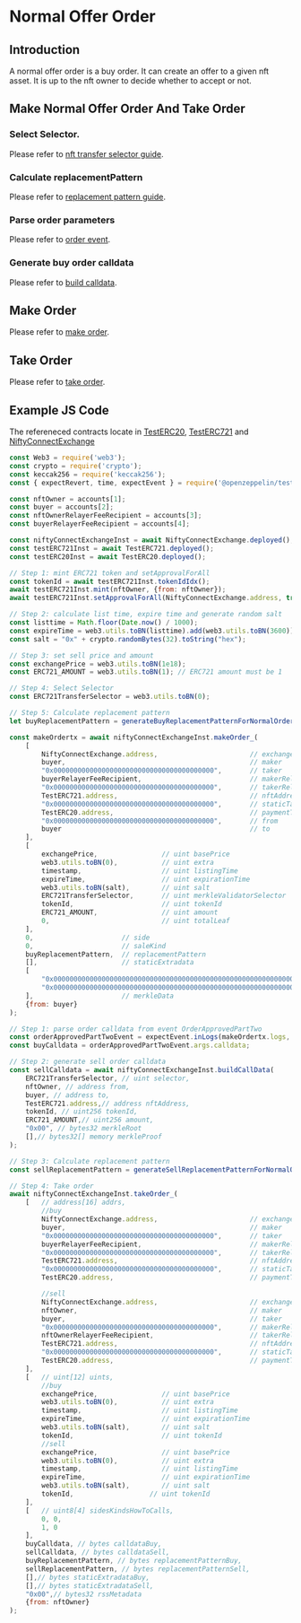 # Normal Offer Order

## Introduction
A normal offer order is a buy order. It can create an offer to a given nft asset. It is up to the nft owner to decide whether to accept or not.

## Make Normal Offer Order And Take Order

### Select Selector.
Please refer to [nft transfer selector guide](nft-transfer-selector.md).

### Calculate replacementPattern
Please refer to [replacement pattern guide](replacement-pattern-guide.md).

### Parse order parameters
Please refer to [order event](decentralized-order.md#event).

### Generate buy order calldata
Please refer to [build calldata](build-calldata.md).

## Make Order
Please refer to [make order](make-order-parameter.md).

## Take Order
Please refer to [take order](take-order-parameter.md).

## Example JS Code

The refereneced contracts locate in [TestERC20](https://github.com/NiftyConnect/NiftyConnect-Contracts/blob/main/contracts/test/TestERC20.sol), [TestERC721](https://github.com/NiftyConnect/NiftyConnect-Contracts/blob/main/contracts/test/TestERC721.sol) and [NiftyConnectExchange](https://github.com/NiftyConnect/NiftyConnect-Contracts/blob/main/contracts/NiftyConnectExchange.sol)

```js
const Web3 = require('web3');
const crypto = require('crypto');
const keccak256 = require('keccak256');
const { expectRevert, time, expectEvent } = require('@openzeppelin/test-helpers');

const nftOwner = accounts[1];
const buyer = accounts[2];
const nftOwnerRelayerFeeRecipient = accounts[3];
const buyerRelayerFeeRecipient = accounts[4];

const niftyConnectExchangeInst = await NiftyConnectExchange.deployed();
const testERC721Inst = await TestERC721.deployed();
const testERC20Inst = await TestERC20.deployed();

// Step 1: mint ERC721 token and setApprovalForAll
const tokenId = await testERC721Inst.tokenIdIdx();
await testERC721Inst.mint(nftOwner, {from: nftOwner});
await testERC721Inst.setApprovalForAll(NiftyConnectExchange.address, true, {from: nftOwner});

// Step 2: calculate list time, expire time and generate random salt
const listtime = Math.floor(Date.now() / 1000);
const expireTime = web3.utils.toBN(listtime).add(web3.utils.toBN(3600)); // expire at one hour later
const salt = "0x" + crypto.randomBytes(32).toString("hex");

// Step 3: set sell price and amount
const exchangePrice = web3.utils.toBN(1e18);
const ERC721_AMOUNT = web3.utils.toBN(1); // ERC721 amount must be 1

// Step 4: Select Selector
const ERC721TransferSelector = web3.utils.toBN(0);

// Step 5: Calculate replacement pattern
let buyReplacementPattern = generateBuyReplacementPatternForNormalOrder(false)

const makeOrdertx = await niftyConnectExchangeInst.makeOrder_(
    [
        NiftyConnectExchange.address,                       // exchange
        buyer,                                              // maker
        "0x0000000000000000000000000000000000000000",       // taker
        buyerRelayerFeeRecipient,                           // makerRelayerFeeRecipient
        "0x0000000000000000000000000000000000000000",       // takerRelayerFeeRecipient
        TestERC721.address,                                 // nftAddress
        "0x0000000000000000000000000000000000000000",       // staticTarget
        TestERC20.address,                                  // paymentToken
        "0x0000000000000000000000000000000000000000",       // from
        buyer                                               // to
    ],
    [
        exchangePrice,                // uint basePrice
        web3.utils.toBN(0),           // uint extra
        timestamp,                    // uint listingTime
        expireTime,                   // uint expirationTime
        web3.utils.toBN(salt),        // uint salt
        ERC721TransferSelector,       // uint merkleValidatorSelector
        tokenId,                      // uint tokenId
        ERC721_AMOUNT,                // uint amount
        0,                            // uint totalLeaf
    ],
    0,                      // side
    0,                      // saleKind
    buyReplacementPattern,  // replacementPattern
    [],                     // staticExtradata
    [
        "0x0000000000000000000000000000000000000000000000000000000000000000", // merkle root hash, for trait-based order
        "0x0000000000000000000000000000000000000000000000000000000000000000"  // ipfs hash which contain the metadata of merkle proof, for trait-based order
    ],                      // merkleData
    {from: buyer}
);

// Step 1: parse order calldata from event OrderApprovedPartTwo
const orderApprovedPartTwoEvent = expectEvent.inLogs(makeOrdertx.logs, 'OrderApprovedPartTwo');
const buyCalldata = orderApprovedPartTwoEvent.args.calldata;

// Step 2: generate sell order calldata
const sellCalldata = await niftyConnectExchangeInst.buildCallData(
    ERC721TransferSelector, // uint selector,
    nftOwner, // address from,
    buyer, // address to,
    TestERC721.address,// address nftAddress,
    tokenId, // uint256 tokenId,
    ERC721_AMOUNT,// uint256 amount,
    "0x00", // bytes32 merkleRoot
    [],// bytes32[] memory merkleProof
);

// Step 3: Calculate replacement pattern
const sellReplacementPattern = generateSellReplacementPatternForNormalOrder(false)

// Step 4: Take order
await niftyConnectExchangeInst.takeOrder_(
    [   // address[16] addrs,
        //buy
        NiftyConnectExchange.address,                       // exchange
        buyer,                                              // maker
        "0x0000000000000000000000000000000000000000",       // taker
        buyerRelayerFeeRecipient,                           // makerRelayerFeeRecipient
        "0x0000000000000000000000000000000000000000",       // takerRelayerFeeRecipient
        TestERC721.address,                                 // nftAddress
        "0x0000000000000000000000000000000000000000",       // staticTarget
        TestERC20.address,                                  // paymentToken

        //sell
        NiftyConnectExchange.address,                       // exchange
        nftOwner,                                           // maker
        buyer,                                              // taker
        "0x0000000000000000000000000000000000000000",       // makerRelayerFeeRecipient
        nftOwnerRelayerFeeRecipient,                        // takerRelayerFeeRecipient
        TestERC721.address,                                 // nftAddress
        "0x0000000000000000000000000000000000000000",       // staticTarget
        TestERC20.address,                                  // paymentToken
    ],
    [   // uint[12] uints,
        //buy
        exchangePrice,                // uint basePrice
        web3.utils.toBN(0),           // uint extra
        timestamp,                    // uint listingTime
        expireTime,                   // uint expirationTime
        web3.utils.toBN(salt),        // uint salt
        tokenId,                      // uint tokenId
        //sell
        exchangePrice,                // uint basePrice
        web3.utils.toBN(0),           // uint extra
        timestamp,                    // uint listingTime
        expireTime,                   // uint expirationTime
        web3.utils.toBN(salt),        // uint salt
        tokenId,                   // uint tokenId
    ],
    [   // uint8[4] sidesKindsHowToCalls,
        0, 0,
        1, 0
    ],
    buyCalldata, // bytes calldataBuy,
    sellCalldata, // bytes calldataSell,
    buyReplacementPattern, // bytes replacementPatternBuy,
    sellReplacementPattern, // bytes replacementPatternSell,
    [],// bytes staticExtradataBuy,
    [],// bytes staticExtradataSell,
    "0x00",// bytes32 rssMetadata
    {from: nftOwner}
);
```
